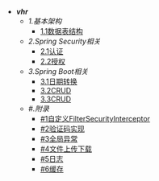 - ***vhr***
  - *1.基本架构*
    - [1.1数据表结构](/backend/OpenSourceProjs/vhr/vhr_1.md)
  - *2.Spring Security相关*
    - [2.1认证](/backend/OpenSourceProjs/vhr/vhr_2_ss.md)
    - [2.2授权](/backend/OpenSourceProjs/vhr/vhr_3_ss.md)
  - *3.Spring Boot相关*
    - [3.1日期转换](/backend/OpenSourceProjs/vhr/vhr_4_date.md)
    - [3.2CRUD](/backend/OpenSourceProjs/vhr/vhr_5_crud.md)
    - [3.3CRUD](/backend/OpenSourceProjs/vhr/vhr_6_mail.md)
  - *#.附录*
    - [#1自定义FilterSecurityInterceptor](/backend/OpenSourceProjs/vhr/vhr_%231_ss.md)
    - [#2验证码实现](/backend/OpenSourceProjs/vhr/vhr_%232_ss.md)
    - [#3全局异常](/backend/OpenSourceProjs/vhr/vhr_%233_exp.md)
    - [#4文件上传下载](/backend/OpenSourceProjs/vhr/vhr_%234_io.md)
    - [#5日志](/backend/OpenSourceProjs/vhr/vhr_%235_logging.md)
    - [#6缓存](/backend/OpenSourceProjs/vhr/vhr_%236_caching.md)
